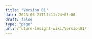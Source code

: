 ```yaml
---
title: "Version 01"
date: 2023-06-21T17:11:24+05:00
draft: false
type: "page"
url: /future-insight-wiki/Version01/
---
```




